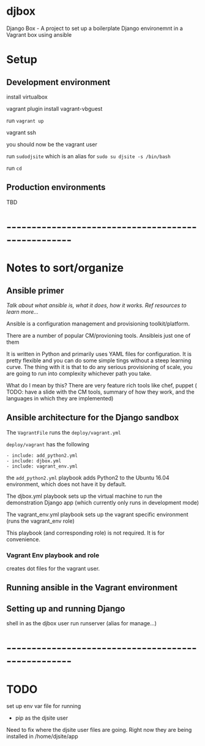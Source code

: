 # djbox

Django Box - A project to set up a boilerplate Django environemnt in a Vagrant box using ansible

# Setup

## Development environment

install virtualbox 

vagrant plugin install vagrant-vbguest

run `vagrant up`


vagrant ssh

you should now be the vagrant user

run `sudodjsite` which is an alias for `sudo su djsite -s /bin/bash`


run `cd`




## Production environments

TBD



# ---------------------------------------------------
# Notes to sort/organize

## Ansible primer

_Talk about what ansible is, what it does, how it works. Ref resources to learn more..._

Ansible is a configuration management and provisioning toolkit/platform. 

There are a number of popular CM/provioning tools. Ansibleis just one of them

It is written in Python and primarily uses YAML files for configuration. It is pretty flexible and you can do some simple tings without a steep learning curve. The thing with it is that to do any serious provisioning of scale, you are going to run into complexity whichever path you take.

What do I mean by this? There are very feature rich tools like chef, puppet ( TODO: have a slide with the CM tools, summary of how they work, and the languages in which they are implemented)



## Ansible architecture for the Django sandbox

The `VagrantFile` runs the `deploy/vagrant.yml` 

`deploy/vagrant`  has the following

```
- include: add_python2.yml
- include: djbox.yml
- include: vagrant_env.yml
```

the `add_python2.yml` playbook adds Python2 to the Ubuntu 16.04 environment, which does not have it by default.

The djbox.yml playbook sets up the virtual machine to run the demonstration Django app (which currently only runs in development mode)

The vagrant_env.yml playbook sets up the vagrant specific environment (runs the vagrant_env role)

This playbook (and corresponding role) is not required. It is for convenience.

### Vagrant Env playbook and role

creates dot files for the vagrant user. 



## Running ansible in the Vagrant environment





## Setting up and running Django

shell in as the djbox user
run runserver (alias for manage...)


# ---------------------------------------------------
# TODO

set up env var file for running

* pip as the djsite user

Need to fix where the djsite user files are going. Right now they are being installed in /home/djsite/app

